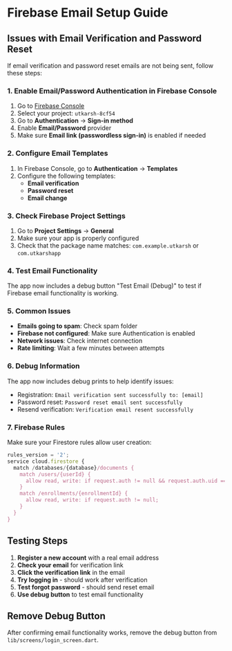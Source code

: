 # Firebase Email Setup Guide

## Issues with Email Verification and Password Reset

If email verification and password reset emails are not being sent, follow these steps:

### 1. Enable Email/Password Authentication in Firebase Console

1. Go to [Firebase Console](https://console.firebase.google.com/)
2. Select your project: `utkarsh-8cf54`
3. Go to **Authentication** → **Sign-in method**
4. Enable **Email/Password** provider
5. Make sure **Email link (passwordless sign-in)** is enabled if needed

### 2. Configure Email Templates

1. In Firebase Console, go to **Authentication** → **Templates**
2. Configure the following templates:
   - **Email verification**
   - **Password reset**
   - **Email change**

### 3. Check Firebase Project Settings

1. Go to **Project Settings** → **General**
2. Make sure your app is properly configured
3. Check that the package name matches: `com.example.utkarsh` or `com.utkarshapp`

### 4. Test Email Functionality

The app now includes a debug button "Test Email (Debug)" to test if Firebase email functionality is working.

### 5. Common Issues

- **Emails going to spam**: Check spam folder
- **Firebase not configured**: Make sure Authentication is enabled
- **Network issues**: Check internet connection
- **Rate limiting**: Wait a few minutes between attempts

### 6. Debug Information

The app now includes debug prints to help identify issues:
- Registration: `Email verification sent successfully to: [email]`
- Password reset: `Password reset email sent successfully`
- Resend verification: `Verification email resent successfully`

### 7. Firebase Rules

Make sure your Firestore rules allow user creation:

```javascript
rules_version = '2';
service cloud.firestore {
  match /databases/{database}/documents {
    match /users/{userId} {
      allow read, write: if request.auth != null && request.auth.uid == userId;
    }
    match /enrollments/{enrollmentId} {
      allow read, write: if request.auth != null;
    }
  }
}
```

## Testing Steps

1. **Register a new account** with a real email address
2. **Check your email** for verification link
3. **Click the verification link** in the email
4. **Try logging in** - should work after verification
5. **Test forgot password** - should send reset email
6. **Use debug button** to test email functionality

## Remove Debug Button

After confirming email functionality works, remove the debug button from `lib/screens/login_screen.dart`. 